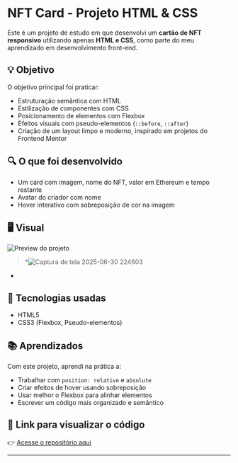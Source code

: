 # NFT Card - Projeto HTML & CSS

Este é um projeto de estudo em que desenvolvi um **cartão de NFT responsivo** utilizando apenas **HTML e CSS**, 
como parte do meu aprendizado em desenvolvimento front-end.

## 💡 Objetivo

O objetivo principal foi praticar:
- Estruturação semântica com HTML
- Estilização de componentes com CSS
- Posicionamento de elementos com Flexbox
- Efeitos visuais com pseudo-elementos (`::before`, `::after`)
- Criação de um layout limpo e moderno, inspirado em projetos do Frontend Mentor

## 🔍 O que foi desenvolvido

- Um card com imagem, nome do NFT, valor em Ethereum e tempo restante
- Avatar do criador com nome
- Hover interativo com sobreposição de cor na imagem

## 🖥️ Visual

![Preview do projeto](https://github.com/cmilesnts/nft-card/assets/preview-image-aqui.png)

> *![Captura de tela 2025-06-30 224603](https://github.com/user-attachments/assets/d17c100a-4a2b-473c-aafb-3072f9f51afd)
*

## 🚀 Tecnologias usadas

- HTML5
- CSS3 (Flexbox, Pseudo-elementos)

## 📚 Aprendizados

Com este projeto, aprendi na prática a:
- Trabalhar com `position: relative` e `absolute`
- Criar efeitos de hover usando sobreposição
- Usar melhor o Flexbox para alinhar elementos
- Escrever um código mais organizado e semântico

## 📎 Link para visualizar o código

👉 [Acesse o repositório aqui](https://github.com/cmilesnts/nft-card)

---

